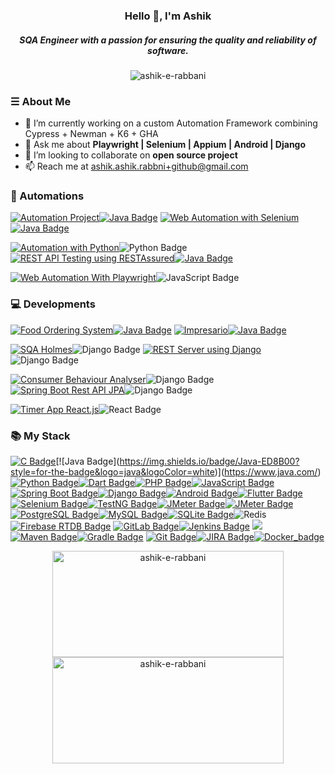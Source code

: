<h3 align="center">Hello 👋, I'm Ashik</h3>
<h5 align="center">SQA Engineer with a passion for ensuring the quality and reliability of software.</h5>

<p align="center"> <img src="https://komarev.com/ghpvc/?username=ashik-e-rabbani&label=Profile%20views&color=0e75b6&style=flat" alt="ashik-e-rabbani" /> </p>


### ☰ About Me
- 🔭 I’m currently working on a custom Automation Framework combining Cypress + Newman + K6 + GHA
- 💬 Ask me about **Playwright | Selenium | Appium | Android | Django**
- 👯 I’m looking to collaborate on **open source project**
- 📫 Reach me at [ashik.ashik.rabbni+github@gmail.com](mailto:ashik.ashik.rabbni+github@gmail.com)

### 👾 Automations
[![Automation Project](https://img.shields.io/badge/Mobile_App_Automation_using_Appium-2D2D2D?style=for-the-badge&logo=android&logoColor=white)](https://github.com/ashik-e-rabbani/App-automation-POM-java)[![Java Badge](https://img.shields.io/badge/Java-ED8B00?style=for-the-badge&logo=java&logoColor=white)](https://www.java.com/)
[![Web Automation with Selenium](https://img.shields.io/badge/Web_Automation_with_Selenium-2D2D2D?style=for-the-badge&logo=selenium&logoColor=white)](https://github.com/ashik-e-rabbani/Web-automation-with-selenium)[![Java Badge](https://img.shields.io/badge/Java-ED8B00?style=for-the-badge&logo=java&logoColor=white)](https://www.java.com/)

[![Automation with Python](https://img.shields.io/badge/WEB_/_APP_/_API_Automation-2D2D2D?style=for-the-badge&logo=python&logoColor=white)](https://github.com/ashik-e-rabbani/AutomationWithPython)![Python Badge](https://img.shields.io/badge/Python-3406AB?style=for-the-badge&logo=python&logoColor=white)
[![REST API Testing using RESTAssured](https://img.shields.io/badge/API_Automation_using_RESTAssured-2D2D2D?style=for-the-badge&logo=pihole&logoColor=white)](https://github.com/ashik-e-rabbani/REST-API-testing-using-RESTAssured)[![Java Badge](https://img.shields.io/badge/Java-ED8B00?style=for-the-badge&logo=java&logoColor=white)](https://www.java.com/)

[![Web Automation With Playwright](https://img.shields.io/badge/Web_Automation_With_Playwright-2D2D2D?style=for-the-badge&logo=playwright&logoColor=white)](https://github.com/ashik-e-rabbani/WebAutomationWithPlaywright)![JavaScript Badge](https://img.shields.io/badge/JavaScript-F7DF1E?style=for-the-badge&logo=javascript&logoColor=black)


### 💻 Developments
[![Food Ordering System](https://img.shields.io/badge/Food_Ordering_System-2D2D2D?style=for-the-badge&logo=android&logoColor=white)](https://github.com/ashik-e-rabbani/food-ordering-system)[![Java Badge](https://img.shields.io/badge/Java-ED8B00?style=for-the-badge&logo=java&logoColor=white)](https://www.java.com/)
[![Impresario](https://img.shields.io/badge/Impresario-2D2D2D?style=for-the-badge&logo=android&logoColor=white)](https://github.com/ashik-e-rabbani/Impresario)[![Java Badge](https://img.shields.io/badge/Java-ED8B00?style=for-the-badge&logo=java&logoColor=white)](https://www.java.com/)

[![SQA Holmes](https://img.shields.io/badge/SQA_Holmes-2D2D2D?style=for-the-badge&logo=python&logoColor=white)](https://github.com/ashik-e-rabbani/sqa-holmes)![Django Badge](https://img.shields.io/badge/Django-309AB?style=for-the-badge&logo=django&logoColor=white)
[![REST Server using Django](https://img.shields.io/badge/REST_Server_Django-2D2D2D?style=for-the-badge&logo=python&logoColor=white)](https://github.com/ashik-e-rabbani/restserver-Django)![Django Badge](https://img.shields.io/badge/Django-309AB?style=for-the-badge&logo=django&logoColor=white)

[![Consumer Behaviour Analyser](https://img.shields.io/badge/Consumer_Behaviour_Analyser-2D2D2D?style=for-the-badge&logo=django&logoColor=white)](https://github.com/ashik-e-rabbani/Consumer-Behaviour-Analyser)![Django Badge](https://img.shields.io/badge/Django-309AB?style=for-the-badge&logo=django&logoColor=white)
[![Spring Boot Rest API JPA](https://img.shields.io/badge/Rest_API_JPA-2D2D2D?style=for-the-badge&logo=java&logoColor=white)](https://github.com/ashik-e-rabbani/Spring-Boot-Rest-Api-JPA)![Django Badge](https://img.shields.io/badge/Spring_boot-3AB?style=for-the-badge&logo=spring&logoColor=white)

[![Timer App React.js](https://img.shields.io/badge/Timer_App-2D2D2D?style=for-the-badge&logo=&logoColor=white)](https://github.com/ashik-e-rabbani/timerApp-React.js)![React Badge](https://img.shields.io/badge/React_JS-3494C?style=for-the-badge&logo=react&logoColor=white)

### 📚 My Stack

[![C Badge](https://img.shields.io/badge/-00599C?style=for-the-badge&logo=c&logoColor=white)](https://en.wikipedia.org/wiki/C_(programming_language))[![Java Badge](https://img.shields.io/badge/Java-ED8B00?style=for-the-badge&logo=java&logoColor=white)](https://www.java.com/)[![Python Badge](https://img.shields.io/badge/Python-3776AB?style=for-the-badge&logo=python&logoColor=white)](https://www.python.org/)[![Dart Badge](https://img.shields.io/badge/Dart-0175C2?style=for-the-badge&logo=dart&logoColor=white)](https://dart.dev/)[![PHP Badge](https://img.shields.io/badge/PHP-777BB4?style=for-the-badge&logo=php&logoColor=white)](https://www.php.net/)[![JavaScript Badge](https://img.shields.io/badge/JavaScript-F7DF1E?style=for-the-badge&logo=javascript&logoColor=black)](https://developer.mozilla.org/en-US/docs/Web/JavaScript)
[![Spring Boot Badge](https://img.shields.io/badge/Spring_Boot-6DB33F?style=for-the-badge&logo=spring&logoColor=white)](https://spring.io/projects/spring-boot)[![Django Badge](https://img.shields.io/badge/Django-092E20?style=for-the-badge&logo=django&logoColor=white)](https://www.djangoproject.com/)[![Android Badge](https://img.shields.io/badge/Android-3DDC84?style=for-the-badge&logo=android&logoColor=white)](https://developer.android.com/)[![Flutter Badge](https://img.shields.io/badge/Flutter-02569B?style=for-the-badge&logo=flutter&logoColor=white)](https://flutter.dev/)
[![Selenium Badge](https://img.shields.io/badge/Selenium-43B02A?style=for-the-badge&logo=selenium&logoColor=white)](https://www.selenium.dev/)[![TestNG Badge](https://img.shields.io/badge/TestNG-007ACC?style=for-the-badge&logo=testng&logoColor=white)](https://testng.org/)[![JMeter Badge](https://img.shields.io/badge/JMeter-D22128?style=for-the-badge&logo=apache-jmeter&logoColor=white)](https://jmeter.apache.org)[![JMeter Badge](https://img.shields.io/badge/Postman-FF6C37?style=for-the-badge&logo=Postman&logoColor=white)](https://jmeter.apache.org/)
[![PostgreSQL Badge](https://img.shields.io/badge/PostgreSQL-4169E1?style=for-the-badge&logo=postgresql&logoColor=white)](https://www.postgresql.org/)[![MySQL Badge](https://img.shields.io/badge/MySQL-4479A1?style=for-the-badge&logo=mysql&logoColor=white)](https://www.mysql.com/)[![SQLite Badge](https://img.shields.io/badge/SQLite-003B57?style=for-the-badge&logo=sqlite&logoColor=white)](https://www.sqlite.org/)![Redis](https://img.shields.io/badge/redis-CC0000.svg?&style=for-the-badge&logo=redis&logoColor=white)[![Firebase RTDB Badge](https://img.shields.io/badge/Firebase_RTD-FFCA28?style=for-the-badge&logo=firebase&logoColor=black)](https://firebase.google.com/docs/database)
[![GitLab Badge](https://img.shields.io/badge/GitLab-FCA121?style=for-the-badge&logo=gitlab&logoColor=black)](https://about.gitlab.com/)[![Jenkins Badge](https://img.shields.io/badge/Jenkins-D24939?style=for-the-badge&logo=jenkins&logoColor=white)](https://www.jenkins.io/) <img src="https://img.shields.io/badge/Build Tools-424242?style=for-the-badge&logoColor=FFFFFF">[![Maven Badge](https://img.shields.io/badge/Maven-C71A36?style=for-the-badge&logo=apache-maven&logoColor=white)](https://maven.apache.org/)[![Gradle Badge](https://img.shields.io/badge/Gradle-02303A?style=for-the-badge&logo=gradle&logoColor=white)](https://gradle.org/)
[![Git Badge](https://img.shields.io/badge/Git-F05032?style=for-the-badge&logo=git&logoColor=white)](https://git-scm.com/)[![JIRA Badge](https://img.shields.io/badge/JIRA-0052CC?style=for-the-badge&logo=jira&logoColor=white)](https://www.atlassian.com/software/jira)[![Docker_badge](https://img.shields.io/badge/Docker-2CA5E0?style=for-the-badge&logo=docker&logoColor=white)](https://www.atlassian.com/software/jira)

</p>

<p align="center">
  <img src="https://github-readme-stats.vercel.app/api?username=ashik-e-rabbani&show_icons=true&locale=en" alt="ashik-e-rabbani" width="370" height="170"/>
  <img src="https://github-readme-streak-stats.herokuapp.com/?user=ashik-e-rabbani" alt="ashik-e-rabbani" width="370" height="170"/>
</p>
